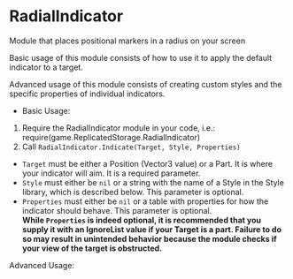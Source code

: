  # RadialIndicator
 Module that places positional markers in a radius on your screen
 
 Basic usage of this module consists of how to use it to apply the default indicator to a target.
 
 Advanced usage of this module consists of creating custom styles and the specific properties of individual indicators.
 
- Basic Usage:<br/>
1. Require the RadialIndicator module in your code, i.e.: require(game.ReplicatedStorage.RadialIndicator)<br/> 
2. Call `RadialIndicator.Indicate(Target, Style, Properties)`<br/>
*    `Target` must be either a Position (Vector3 value) or a Part. It is where your indicator will aim. It is a required parameter.<br/>
*    `Style` must either be `nil` or a string with the name of a Style in the Style library, which is described below. This parameter is optional.<br/>
*    `Properties` must either be `nil` or a table with properties for how the indicator should behave. This parameter is optional.<br/>
**While `Properties` is indeed optional, it is recommended that you supply it with an IgnoreList value if your Target is a part. Failure to do so may result in unintended behavior because the module checks if your view of the target is obstructed.**

Advanced Usage:

